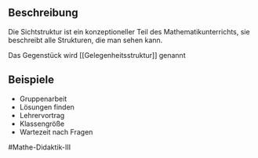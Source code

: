 ## Beschreibung
Die Sichtstruktur ist ein konzeptioneller Teil des Mathematikunterrichts, sie beschreibt alle Strukturen, die man sehen kann.

Das Gegenstück wird [[Gelegenheitsstruktur]] genannt

## Beispiele
- Gruppenarbeit
- Lösungen finden
- Lehrervortrag
- Klassengröße
- Wartezeit nach Fragen

#Mathe-Didaktik-III 
